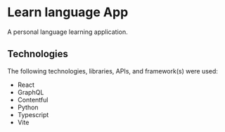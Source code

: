 # Learn language App

A personal language learning application.

## Technologies
The following technologies, libraries, APIs, and framework(s) were used:
- React
- GraphQL
- Contentful
- Python
- Typescript
- Vite
